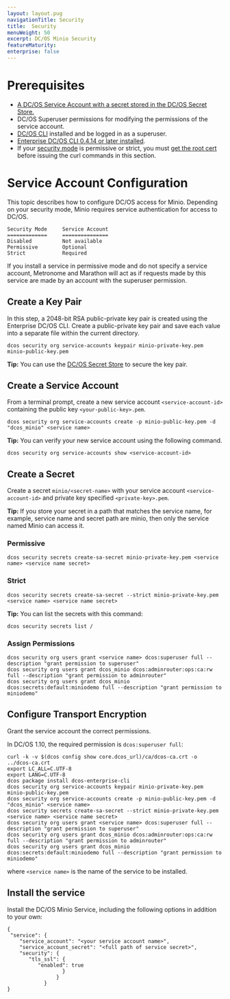 ```yaml
---
layout: layout.pug
navigationTitle: Security
title:  Security
menuWeight: 50
excerpt: DC/OS Minio Security
featureMaturity:
enterprise: false
---
```


# Prerequisites
- [A DC/OS Service Account with a secret stored in the DC/OS Secret Store.](https://docs.mesosphere.com/latest/security/ent/service-auth/custom-service-auth/)
- DC/OS Superuser permissions for modifying the permissions of the service account.
- [DC/OS CLI](https://docs.mesosphere.com/1.10/cli/install/) installed and be logged in as a superuser.
- [Enterprise DC/OS CLI 0.4.14 or later installed](https://docs.mesosphere.com/1.10/cli/enterprise-cli/#ent-cli-install).
- If your [security mode](https://docs.mesosphere.com/1.10/security/ent/) is permissive or strict, you must [get the root cert](https://docs.mesosphere.com/1.10/security/ent/tls-ssl/get-cert/) before issuing the curl commands in this section.

# Service Account Configuration
This topic describes how to configure DC/OS access for Minio. Depending on your security mode, Minio requires service authentication for access to DC/OS.

    Security Mode     Service Account
    =============     ===============
    Disabled          Not available
    Permissive        Optional
    Strict 	          Required

If you install a service in permissive mode and do not specify a service account, Metronome and Marathon will act as if requests made by this service are made by an account with the superuser permission.

## Create a Key Pair

In this step, a 2048-bit RSA public-private key pair is created using the Enterprise DC/OS CLI.
Create a public-private key pair and save each value into a separate file within the current directory.

   ```shell
   dcos security org service-accounts keypair minio-private-key.pem minio-public-key.pem
   ```  
**Tip:** You can use the [DC/OS Secret Store](https://docs.mesosphere.com/1.10/security/ent/secrets/) to secure the key pair.

## Create a Service Account

From a terminal prompt, create a new service account `<service-account-id>` containing the public key `<your-public-key>.pem`.

   ```shell
   dcos security org service-accounts create -p minio-public-key.pem -d "dcos_minio" <service name>
   ``` 
**Tip:** You can verify your new service account using the following command.

   ```shell
   dcos security org service-accounts show <service-account-id>
   ``` 
## Create a Secret

Create a secret `minio/<secret-name>` with your service account `<service-account-id>` and private key specified `<private-key>.pem`.

**Tip:** If you store your secret in a path that matches the service name, for example, service name and secret path are minio, then only the service named Minio can access it.

### Permissive     

   ```shell
   dcos security secrets create-sa-secret minio-private-key.pem <service name> <service name secret>
   ``` 
   
### Strict     

   ```shell
   dcos security secrets create-sa-secret --strict minio-private-key.pem <service name> <service name secret>
   ```    
**Tip:** You can list the secrets with this command:   
   ```shell
   dcos security secrets list /
   ```    

### Assign Permissions

   ```shell
   dcos security org users grant <service name> dcos:superuser full --description "grant permission to superuser" 
   dcos security org users grant dcos_minio dcos:adminrouter:ops:ca:rw full --description "grant permission to adminrouter"
   dcos security org users grant dcos_minio dcos:secrets:default:miniodemo full --description "grant permission to miniodemo"
   ```    


## Configure Transport Encryption

Grant the service account the correct permissions.

In DC/OS 1.10, the required permission is `dcos:superuser full`:

   ```shell
   curl -k -v $(dcos config show core.dcos_url)/ca/dcos-ca.crt -o ../dcos-ca.crt
   export LC_ALL=C.UTF-8
   export LANG=C.UTF-8
   dcos package install dcos-enterprise-cli
   dcos security org service-accounts keypair minio-private-key.pem minio-public-key.pem
   dcos security org service-accounts create -p minio-public-key.pem -d "dcos_minio" <service name>
   dcos security secrets create-sa-secret --strict minio-private-key.pem <service name> <service name secret>
   dcos security org users grant <service name> dcos:superuser full --description "grant permission to superuser"
   dcos security org users grant dcos_minio dcos:adminrouter:ops:ca:rw full --description "grant permission to adminrouter"
   dcos security org users grant dcos_minio dcos:secrets:default:miniodemo full --description "grant permission to miniodemo"
   ```
where `<service name>` is the name of the service to be installed.

## Install the service

Install the DC/OS Minio Service, including the following options in addition to your own:

   ```shell
   {
    "service": {
       "service_account": "<your service account name>",
       "service_account_secret": "<full path of service secret>",
       "security": {
          "tls_ssl": {
             "enabled": true
                     }
                   }
               }
   }
   ```

